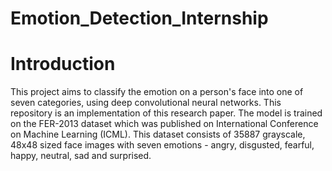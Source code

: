 # Emotion_Detection_Internship


# Introduction
This project aims to classify the emotion on a person's face into one of seven categories, using deep convolutional neural networks. This repository is an implementation of this research paper. The model is trained on the FER-2013 dataset which was published on International Conference on Machine Learning (ICML). This dataset consists of 35887 grayscale, 48x48 sized face images with seven emotions - angry, disgusted, fearful, happy, neutral, sad and surprised.
